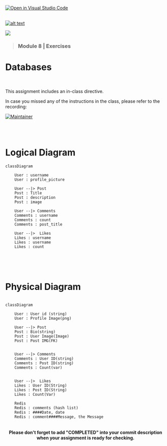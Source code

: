 [![Open in Visual Studio Code](https://classroom.github.com/assets/open-in-vscode-718a45dd9cf7e7f842a935f5ebbe5719a5e09af4491e668f4dbf3b35d5cca122.svg)](https://classroom.github.com/online_ide?assignment_repo_id=13541396&assignment_repo_type=AssignmentRepo)
<br/>
<br/>

[![alt text](https://x4w8f4y8.rocketcdn.me/wp-content/uploads/2020/05/iod_h_tp_white_c.png)](#)

<!-- _class: lead -->

![](./images/iod.png)

>### Module 8 | Exercises

# Databases

<br/>

This assignment includes an in-class directive.

In case you missed any of the instructions in the class, please refer to the recording:

[![Maintainer](https://custom-icon-badges.demolab.com/badge/-ZOOM%20CLASS%20RECORDING-gold?style=for-the-badge&logo=google-logo&logoColor=black)](https://docs.google.com/spreadsheets/d/1ToABwZF6np66kwIxg-qORVwkW-G__6FBbsPHdmH6rOA/edit#gid=0{:target="_blank})

<br/>
<br/>

<h1> Logical Diagram</h1>

<!-- checked, completion receipt for exercise 2, i fixed the diagram 1, please fix the diagram 2. -->


```mermaid
classDiagram

    User : username
    User : profile_picture
    
    User --|> Post 
    Post : Title
    Post : description
    Post : image

    User --|> Comments
    Comments : username
    Comments : count
    Comments : post_title

    User --|>  Likes 
    Likes : username
    Likes : username
    Likes : count
    
```

<br>
<br>
<h1>Physical Diagram</h1>


```mermaid

classDiagram

    User : User id (string)
    User : Profile Image(png)

    User --|> Post
    Post : Bio(string)
    Post : User Image(Image)
    Post : Post IMG(FK)

    
    User --|> Comments 
    Comments : User ID(string)
    Comments : Post ID(string)
    Comments : Count(var)


    User --|>  Likes 
    Likes : User ID(String)
    Likes : Post ID(String)
    Likes : Count(Var)

    Redis 
    Redis : comments (hash list)
    Redis : ####Date, date
    Redis : comment####Message, the Message 


```
<html>
  <div align='center'>
    <h4>Please don't forget to add "<b>COMPLETED</b>" into your commit description when your assignment is ready for checking.</h4>
  </div>
</html>

<br/>
<br/>
<br/>
